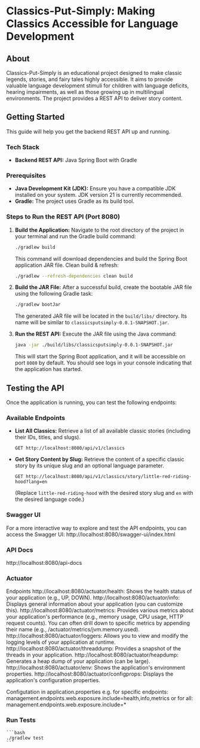 # Classics-Put-Simply: Making Classics Accessible for Language Development

## About

Classics-Put-Simply is an educational project designed to make classic legends, stories, and fairy tales highly accessible. 
It aims to provide valuable language development stimuli for children with language deficits, hearing impairments, as well as those growing up in multilingual environments. 
The project provides a REST API to deliver story content.

## Getting Started

This guide will help you get the backend REST API up and running.

### Tech Stack

* **Backend REST API:** Java Spring Boot with Gradle

### Prerequisites

* **Java Development Kit (JDK):** Ensure you have a compatible JDK installed on your system. JDK version 21 is currently recommended.
* **Gradle:** The project uses Gradle as its build tool.

### Steps to Run the REST API (Port 8080)

1.  **Build the Application:**
    Navigate to the root directory of the project in your terminal and run the Gradle build command:

    ```bash
    ./gradlew build
    ```
    This command will download dependencies and build the Spring Boot application JAR file.
    Clean build & refresh:
    ```bash
    ./gradlew --refresh-dependencies clean build
    ```

2.  **Build the JAR File:**
    After a successful build, create the bootable JAR file using the following Gradle task:

    ```bash
    ./gradlew bootJar
    ```

    The generated JAR file will be located in the `build/libs/` directory. Its name will be similar to `classicsputsimply-0.0.1-SNAPSHOT.jar`.

3.  **Run the REST API:**
    Execute the JAR file using the Java command:

    ```bash
    java -jar ./build/libs/classicsputsimply-0.0.1-SNAPSHOT.jar
    ```

    This will start the Spring Boot application, and it will be accessible on port `8080` by default. 
You should see logs in your console indicating that the application has started.

## Testing the API

Once the application is running, you can test the following endpoints:

### Available Endpoints

* **List All Classics:** Retrieve a list of all available classic stories (including their IDs, titles, and slugs).
    ```
    GET http://localhost:8080/api/v1/classics
    ```

* **Get Story Content by Slug:** Retrieve the content of a specific classic story by its unique slug and an optional language parameter.
    ```
    GET http://localhost:8080/api/v1/classics/story/little-red-riding-hood?lang=en
    ```
  (Replace `little-red-riding-hood` with the desired story slug and `en` with the desired language code.)

### Swagger UI

For a more interactive way to explore and test the API endpoints, you can access the Swagger UI:
http://localhost:8080/swagger-ui/index.html

### API Docs

http://localhost:8080/api-docs

### Actuator
Endpoints
http://localhost:8080/actuator/health: Shows the health status of your application (e.g., UP, DOWN).
http://localhost:8080/actuator/info: Displays general information about your application (you can customize this).
http://localhost:8080/actuator/metrics: Provides various metrics about your application's performance (e.g., memory usage, CPU usage, HTTP request counts). You can often drill down to specific metrics by appending their name (e.g., /actuator/metrics/jvm.memory.used).
http://localhost:8080/actuator/loggers: Allows you to view and modify the logging levels of your application at runtime.
http://localhost:8080/actuator/threaddump: Provides a snapshot of the threads in your application.
http://localhost:8080/actuator/heapdump: Generates a heap dump of your application (can be large).
http://localhost:8080/actuator/env: Shows the application's environment properties.
http://localhost:8080/actuator/configprops: Displays the application's configuration properties.

Configutation in application.properties e.g. for specific endpoints:
management.endpoints.web.exposure.include=health,info,metrics
or for all:
management.endpoints.web.exposure.include=*

### Run Tests

    ```bash
    ./gradlew test
    ```

